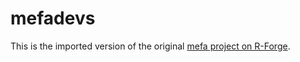 mefadevs
========

This is the imported version of the original [mefa project on R-Forge](https://r-forge.r-project.org/projects/mefa/).
